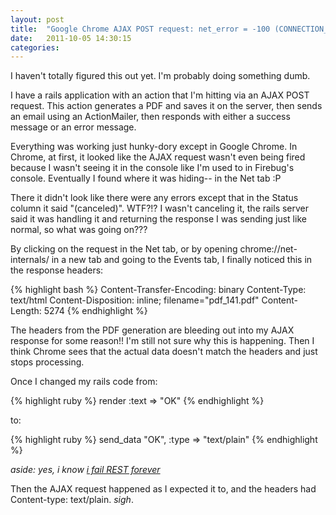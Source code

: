 ```yaml
---
layout: post
title:  "Google Chrome AJAX POST request: net_error = -100 (CONNECTION_CLOSED)"
date:   2011-10-05 14:30:15
categories:
---
```


I haven't totally figured this out yet. I'm probably doing something dumb.

I have a rails application with an action that I'm hitting via an AJAX POST request. This action generates a PDF and saves it on the server, then sends an email using an ActionMailer, then responds with either a success message or an error message.

Everything was working just hunky-dory except in Google Chrome. In Chrome, at first, it looked like the AJAX request wasn't even being fired because I wasn't seeing it in the console like I'm used to in Firebug's console. Eventually I found where it was hiding-- in the Net tab :P

There it didn't look like there were any errors except that in the Status column it said "(canceled)". WTF?!? I wasn't canceling it, the rails server said it was handling it and returning the response I was sending just like normal, so what was going on???

By clicking on the request in the Net tab, or by opening chrome://net-internals/ in a new tab and going to the Events tab, I finally noticed this in the response headers:

{% highlight bash %}
    Content-Transfer-Encoding: binary
    Content-Type: text/html
    Content-Disposition: inline; filename="pdf_141.pdf"
    Content-Length: 5274
{% endhighlight %}

The headers from the PDF generation are bleeding out into my AJAX response for some reason!! I'm still not sure why this is happening. Then I think Chrome sees that the actual data doesn't match the headers and just stops processing.

Once I changed my rails code from:

{% highlight ruby %}
    render :text => "OK"
{% endhighlight %}

to:

{% highlight ruby %}
    send_data "OK", :type => "text/plain"
{% endhighlight %}

<em>aside: yes, i know <a href="https://twitter.com/#!/garybernhardt/status/123892778622132224">i fail REST forever</a></em>

Then the AJAX request happened as I expected it to, and the headers had Content-type: text/plain. *sigh*.